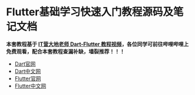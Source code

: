 # Flutter基础学习快速入门教程源码及笔记文档

**本套教程基于 [IT营大地老师 Dart-Flutter 教程视频](https://www.bilibili.com/video/av52490605?p=1)，各位同学可前往哔哩哔哩上免费观看，配合本套教程查漏补缺，墙裂推荐！！！**

- [Dart官网](https://dart.dev/)
- [Dart中文网](https://www.dartcn.com/)
- [Flutter官网](https://flutter.dev/)
- [Flutter中文网](https://flutterchina.club/)
